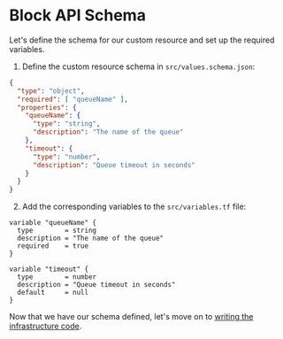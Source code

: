 # Block API Schema

Let's define the schema for our custom resource and set up the required variables.

1. Define the custom resource schema in `src/values.schema.json`:

```json
{
  "type": "object",
  "required": [ "queueName" ],
  "properties": {
    "queueName": {
      "type": "string",
      "description": "The name of the queue"
    },
    "timeout": {
      "type": "number",
      "description": "Queue timeout in seconds"
    }
  }
}
```

2. Add the corresponding variables to the `src/variables.tf` file:

```hcl
variable "queueName" {
  type        = string
  description = "The name of the queue"
  required    = true
}

variable "timeout" {
  type        = number
  description = "Queue timeout in seconds"
  default     = null
}
```

Now that we have our schema defined, let's move on to [writing the infrastructure code](./infrastructure.md). 
